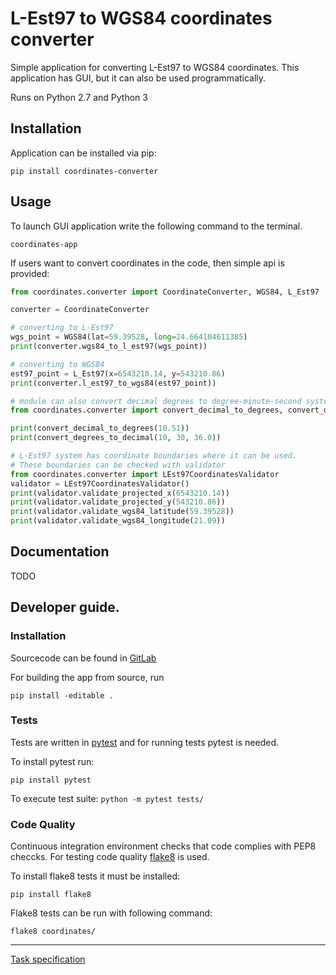 # L-Est97 to WGS84 coordinates converter


Simple application for converting L-Est97 to WGS84 coordinates.
This application has GUI, but it can also be used programmatically.

Runs on Python 2.7 and Python 3

## Installation

Application can be installed via pip:

`pip install coordinates-converter`

## Usage

To launch GUI application write the following command to the terminal.

`coordinates-app`

If users want to convert coordinates in the code, then simple api is provided:

```python
from coordinates.converter import CoordinateConverter, WGS84, L_Est97

converter = CoordinateConverter

# converting to L-Est97
wgs_point = WGS84(lat=59.39528, long=24.664104611385)
print(converter.wgs84_to_l_est97(wgs_point))

# converting to WGS84
est97_point = L_Est97(x=6543210.14, y=543210.86)
print(converter.l_est97_to_wgs84(est97_point))

# module can also convert decimal degrees to degree-minute-second system
from coordinates.converter import convert_decimal_to_degrees, convert_degrees_to_decimal

print(convert_decimal_to_degrees(10.51))
print(convert_degrees_to_decimal(10, 30, 36.0))

# L-Est97 system has coordinate boundaries where it can be used.
# These boundaries can be checked with validator
from coordinates.converter import LEst97CoordinatesValidator
validator = LEst97CoordinatesValidator()
print(validator.validate_projected_x(6543210.14))
print(validator.validate_projected_y(543210.86))
print(validator.validate_wgs84_latitude(59.39528))
print(validator.validate_wgs84_longitude(21.09))

```

## Documentation

TODO

## Developer guide.

### Installation

Sourcecode can be found in [GitLab](https://gitlab.com/eskumu/coordinates-converter/)

For building the app from source, run 

`pip install -editable .`

### Tests 

Tests are written in [pytest](https://docs.pytest.org/en/latest/) 
and for running tests pytest is needed.

To install pytest run:

`pip install pytest`

To execute test suite:
`python -m pytest tests/`

### Code Quality

Continuous integration environment checks that code complies with PEP8 checcks.
For testing code quality [flake8](http://flake8.pycqa.org/en/latest/) is used.

To install flake8 tests it must be installed:

`pip install flake8`

Flake8 tests can be run with following command:

`flake8 coordinates/`

---

[Task specification](https://enos.itcollege.ee/~eikivi/python/hw1.txt)
